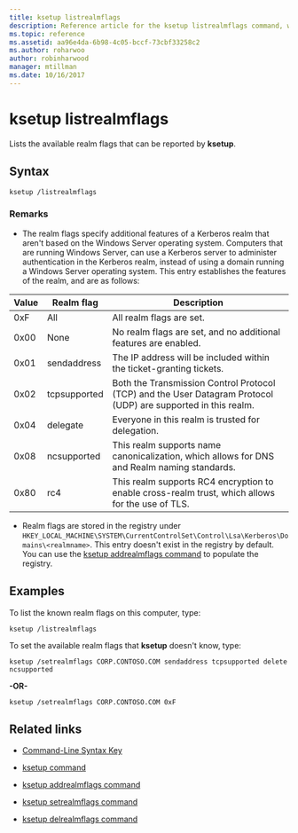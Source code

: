 ```yaml
---
title: ksetup listrealmflags
description: Reference article for the ksetup listrealmflags command, which lists the available realm flags that can be reported by ksetup.
ms.topic: reference
ms.assetid: aa96e4da-6b98-4c05-bccf-73cbf33258c2
ms.author: roharwoo
author: robinharwood
manager: mtillman
ms.date: 10/16/2017
---
```


# ksetup listrealmflags

Lists the available realm flags that can be reported by **ksetup**.

## Syntax

```
ksetup /listrealmflags
```

### Remarks

- The realm flags specify additional features of a Kerberos realm that aren't based on the Windows Server operating system. Computers that are running Windows Server, can use a Kerberos server to administer authentication in the Kerberos realm, instead of using a domain running a Windows Server operating system. This entry establishes the features of the realm, and are as follows:

| Value | Realm flag | Description |
| ----- | ---------- | ----------- |
| 0xF | All | All realm flags are set. |
| 0x00 | None | No realm flags are set, and no additional features are enabled. |
| 0x01 | sendaddress | The IP address will be included within the ticket-granting tickets. |
| 0x02 | tcpsupported | Both the Transmission Control Protocol (TCP) and the User Datagram Protocol (UDP) are supported in this realm. |
| 0x04 | delegate | Everyone in this realm is trusted for delegation. |
| 0x08 | ncsupported | This realm supports name canonicalization, which allows for DNS and Realm naming standards. |
| 0x80 | rc4 | This realm supports RC4 encryption to enable cross-realm trust, which allows for the use of TLS. |

- Realm flags are stored in the registry under `HKEY_LOCAL_MACHINE\SYSTEM\CurrentControlSet\Control\Lsa\Kerberos\Domains\<realmname>`. This entry doesn't exist in the registry by default. You can use the [ksetup addrealmflags command](ksetup-addrealmflags.md) to populate the registry.

## Examples

To list the known realm flags on this computer, type:

```
ksetup /listrealmflags
```

To set the available realm flags that **ksetup** doesn't know, type:

```
ksetup /setrealmflags CORP.CONTOSO.COM sendaddress tcpsupported delete ncsupported
```

**-OR-**

```
ksetup /setrealmflags CORP.CONTOSO.COM 0xF
```

## Related links

- [Command-Line Syntax Key](command-line-syntax-key.md)

- [ksetup command](ksetup.md)

- [ksetup addrealmflags command](ksetup-addrealmflags.md)

- [ksetup setrealmflags command](ksetup-setrealmflags.md)

- [ksetup delrealmflags command](ksetup-delrealmflags.md)
